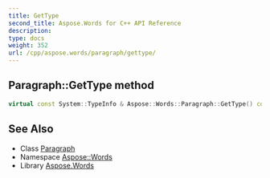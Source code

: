 ```yaml
---
title: GetType
second_title: Aspose.Words for C++ API Reference
description: 
type: docs
weight: 352
url: /cpp/aspose.words/paragraph/gettype/
---
```

## Paragraph::GetType method




```cpp
virtual const System::TypeInfo & Aspose::Words::Paragraph::GetType() const override
```

## See Also

* Class [Paragraph](../)
* Namespace [Aspose::Words](../../)
* Library [Aspose.Words](../../../)
